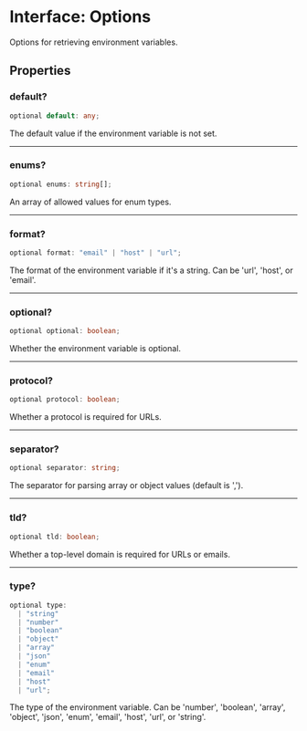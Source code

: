 # Interface: Options

Options for retrieving environment variables.

## Properties

### default?

```ts
optional default: any;
```

The default value if the environment variable is not set.

***

### enums?

```ts
optional enums: string[];
```

An array of allowed values for enum types.

***

### format?

```ts
optional format: "email" | "host" | "url";
```

The format of the environment variable if it's a string. Can be 'url', 'host', or 'email'.

***

### optional?

```ts
optional optional: boolean;
```

Whether the environment variable is optional.

***

### protocol?

```ts
optional protocol: boolean;
```

Whether a protocol is required for URLs.

***

### separator?

```ts
optional separator: string;
```

The separator for parsing array or object values (default is ',').

***

### tld?

```ts
optional tld: boolean;
```

Whether a top-level domain is required for URLs or emails.

***

### type?

```ts
optional type: 
  | "string"
  | "number"
  | "boolean"
  | "object"
  | "array"
  | "json"
  | "enum"
  | "email"
  | "host"
  | "url";
```

The type of the environment variable. Can be 'number', 'boolean', 'array', 'object', 'json', 'enum', 'email', 'host', 'url', or 'string'.
